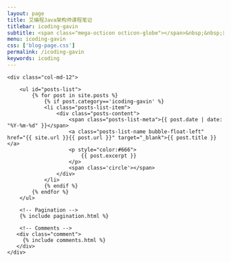 ```yaml
---
layout: page
title: 艾编程Java架构师课程笔记
titlebar: icoding-gavin
subtitle: <span class="mega-octicon octicon-globe"></span>&nbsp;&nbsp;日均亿级访问系统架构设计训练营，<a href="https://www.icodingedu.com/" target="_blank">更多精选课程 ，<font color="#EB9439">点我</font>查看！</a> 守-破-离
menu: icoding-gavin
css: ['blog-page.css']
permalink: /icoding-gavin
keywords: icoding
---
```

<div class="row">

    <div class="col-md-12">

        <ul id="posts-list">
            {% for post in site.posts %}
                {% if post.category=='icoding-gavin' %}
                <li class="posts-list-item">
                    <div class="posts-content">
                        <span class="posts-list-meta">{{ post.date | date: "%Y-%m-%d" }}</span>
                        <a class="posts-list-name bubble-float-left" href="{{ site.url }}{{ post.url }}" target="_blank">{{ post.title }}</a>
                        <p style="color:#666">
                            {{ post.excerpt }}
                        </p>
                        <span class='circle'></span>
                    </div>
                </li>
                {% endif %}
            {% endfor %}
        </ul> 

        <!-- Pagination -->
        {% include pagination.html %}

        <!-- Comments -->
       <div class="comment">
         {% include comments.html %}
       </div>
    </div>

</div>
<script>
    $(document).ready(function(){

        // Enable bootstrap tooltip
        $("body").tooltip({ selector: '[data-toggle=tooltip]' });

    });
</script>